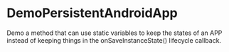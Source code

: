# DemoPersistentAndroidApp

Demo a method that can use static variables to keep the states of an APP
instead of keeping things in the onSaveInstanceState() lifecycle callback.



